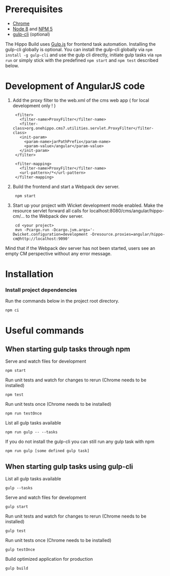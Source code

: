 # Prerequisites
* [Chrome](https://google.chrome.com)
* [Node 8](https://nodejs.org) and [NPM 5](https://www.npmjs.com)
* [gulp-cli](https://github.com/gulpjs/gulp-cli) (optional)

The Hippo Build uses [Gulp.js](https://gulpjs.com) for frontend task automation.
Installing the gulp-cli globally is optional. You can install the gulp-cli
globally via `npm install -g gulp-cli` and use the gulp cli directly, initiate
gulp tasks via `npm run` or simply stick with the predefined `npm start` and
`npm test` described below.

# Development of AngularJS code

1. Add the proxy filter to the web.xml of the cms web app ( for local development only ! )

        <filter>
          <filter-name>ProxyFilter</filter-name>
          <filter-class>org.onehippo.cms7.utilities.servlet.ProxyFilter</filter-class>
          <init-param>
            <param-name>jarPathPrefix</param-name>
            <param-value>/angular</param-value>
          </init-param>
        </filter>

        <filter-mapping>
          <filter-name>ProxyFilter</filter-name>
          <url-pattern>/*</url-pattern>
        </filter-mapping>

2. Build the frontend and start a Webpack dev server.

        npm start

3. Start up your project with Wicket development mode enabled. Make the resource servlet forward all calls for
   localhost:8080/cms/angular/hippo-cm/... to the Webpack dev server.

        cd <your project>
        mvn -Pcargo.run -Dcargo.jvm.args='-Dwicket.configuration=development -Dresource.proxies=angular/hippo-cm@http://localhost:9090'

Mind that if the Webpack dev server has not been started, users see an empty CM perspective without any error message.

# Installation
### Install project dependencies
Run the commands below in the project root directory.

    npm ci

# Useful commands
## When starting gulp tasks through npm
Serve and watch files for development

    npm start

Run unit tests and watch for changes to rerun (Chrome needs to be installed)

    npm test

Run unit tests once (Chrome needs to be installed)

    npm run testOnce

List all gulp tasks available

    npm run gulp -- --tasks

If you do not install the gulp-cli you can still run any gulp task with npm

    npm run gulp [some defined gulp task]

## When starting gulp tasks using gulp-cli
List all gulp tasks available

    gulp --tasks

Serve and watch files for development

    gulp start

Run unit tests and watch for changes to rerun (Chrome needs to be installed)

    gulp test

Run unit tests once (Chrome needs to be installed)

    gulp testOnce

Build optimized application for production

    gulp build

